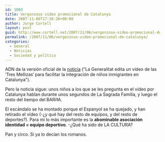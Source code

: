 ```yaml
---
id: 1003
title: Vergonzoso ví­deo promocional de Catalunya
date: 2007-11-06T17:38:26+00:00
author: Jorge Cortell
layout: post
guid: http://www.cortell.net/2007/11/06/vergonzoso-video-promocional-de-catalunya/
permalink: /2007/11/06/vergonzoso-video-promocional-de-catalunya/
categories:
  - General
  - Noticias
  - Sociedad y polí­tica
---
```

ADN da la versión oficial de la <a target="_blank" title="ADN" href="http://www.adn.es/local/barcelona/20071029/NWS-1077-Generalitat-Catalunya-Mellizas-inmigrantes-integracion.html">noticia</a> ("La Generalitat edita un ví­deo de las ‘Tres Mellizas‘ para facilitar la integración de niños inmigrantes en Catalunya").

Pero la noticia sigue: unos niños a los que se les pregunta en el ví­deo por Catalunya hablan durante unos segundos de La Sagrada Familia, y luego el resto del tiempo del BARí‡A.

El escándalo se ha montado porque el Espanyol se ha quejado, y han retirado el ví­deo (-¿y qué hay del resto de equipos, y del resto de deportes?). Para mí­ lo más importante es la **abominable asociación identidad = equipo deportivo**. -¿Qué ha sido de LA CULTURA?

Pan y circo. Si ya lo decí­an los romanos.